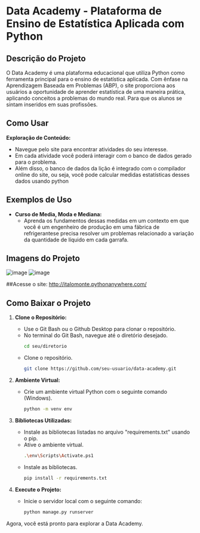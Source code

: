 # Data Academy - Plataforma de Ensino de Estatística Aplicada com Python

## Descrição do Projeto

O Data Academy é uma plataforma educacional que utiliza Python como ferramenta principal para o ensino de estatística aplicada. Com ênfase na Aprendizagem Baseada em Problemas (ABP), o site proporciona aos usuários a oportunidade de aprender estatística de uma maneira prática, aplicando conceitos a problemas do mundo real. Para que os alunos se sintam inseridos em suas profissões.

## Como Usar

**Exploração de Conteúdo:**
   - Navegue pelo site para encontrar atividades do seu interesse.
   - Em cada atividade você poderá interagir com o banco de dados gerado para o problema.
   - Além disso, o banco de dados da lição é integrado com o compilador online do site, ou seja, você pode calcular medidas estatísticas desses dados usando python
   
## Exemplos de Uso

- **Curso de Media, Moda e Mediana:**
  - Aprenda os fundamentos dessas medidas em um contexto em que você é um engenheiro de produção em uma fábrica de refrigerantese precisa resolver um problemas relacionado a variação da quantidade de líquido em cada garrafa.

## Imagens do Projeto

![image](https://github.com/italomonte/Data_Academy/assets/68883489/f7736004-7aba-4575-b58b-5affebb8fc2a)
![image](https://github.com/italomonte/Data_Academy/assets/68883489/89b64342-f903-404e-8ce8-b99774914bdb)

##Acesse o site:
http://italomonte.pythonanywhere.com/

## Como Baixar o Projeto

1. **Clone o Repositório:**
   - Use o Git Bash ou o Github Desktop para clonar o repositório.
   - No terminal do Git Bash, navegue até o diretório desejado.
     ```bash
     cd seu/diretorio
     ```
   - Clone o repositório.
     ```bash
     git clone https://github.com/seu-usuario/data-academy.git
     ```

2. **Ambiente Virtual:**
   - Crie um ambiente virtual Python com o seguinte comando (Windows).
     ```bash
     python -m venv env
     ```

3. **Bibliotecas Utilizadas:**
   - Instale as bibliotecas listadas no arquivo "requirements.txt" usando o pip.
   - Ative o ambiente virtual.
     ```bash
     .\env\Scripts\Activate.ps1
     ```
   - Instale as bibliotecas.
     ```bash
     pip install -r requirements.txt
     ```

4. **Execute o Projeto:**
   - Inicie o servidor local com o seguinte comando:
     ```bash
     python manage.py runserver
     ```

Agora, você está pronto para explorar a Data Academy.
